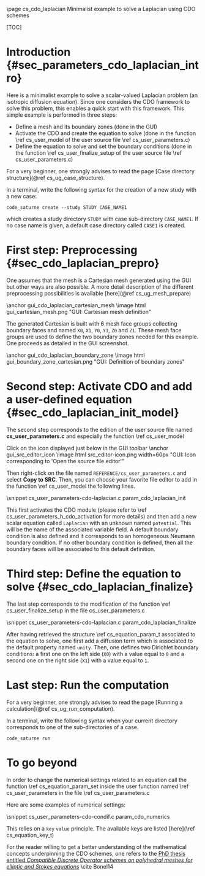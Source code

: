 <!--
  This file is part of code_saturne, a general-purpose CFD tool.

  Copyright (C) 1998-2023 EDF S.A.

  This program is free software; you can redistribute it and/or modify it under
  the terms of the GNU General Public License as published by the Free Software
  Foundation; either version 2 of the License, or (at your option) any later
  version.

  This program is distributed in the hope that it will be useful, but WITHOUT
  ANY WARRANTY; without even the implied warranty of MERCHANTABILITY or FITNESS
  FOR A PARTICULAR PURPOSE.  See the GNU General Public License for more
  details.

  You should have received a copy of the GNU General Public License along with
  this program; if not, write to the Free Software Foundation, Inc., 51 Franklin
  Street, Fifth Floor, Boston, MA 02110-1301, USA.
-->

\page cs_cdo_laplacian Minimalist example to solve a Laplacian using CDO schemes

[TOC]

<!--
    References used in this page
-->

[Bonel14]: https://hal.archives-ouvertes.fr/tel-01116527

Introduction {#sec_parameters_cdo_laplacian_intro}
============

Here is a minimalist example to solve a scalar-valued Laplacian
problem (an isotropic diffusion equation). Since one considers the CDO
framework to solve this problem, this enables a quick start with this
framework.  This simple example is performed in three steps:
* Define a mesh and its boundary zones (done in the GUI)
* Activate the CDO and create the equation to solve (done in the
  function \ref cs_user_model of the user source file \ref
  cs_user_parameters.c)
* Define the equation to solve and set the boundary conditions (done
  in the function \ref cs_user_finalize_setup of the user source file \ref
  cs_user_parameters.c)

For a very beginner, one strongly advises to read the page [Case directory structure](@ref cs_ug_case_structure).

In a terminal, write the following syntax for the creation of a new
study with a new case:

```
code_saturne create --study STUDY CASE_NAME1
```

which creates a study directory `STUDY` with case sub-directory
`CASE_NAME1`. If no case name is given, a default case directory
called `CASE1` is created.


First step: Preprocessing {#sec_cdo_laplacian_prepro}
=======================

One assumes that the mesh is a Cartesian mesh generated using the GUI
but other ways are also possible. A more detail description of the
different preprocessing possibilities is available [here](@ref cs_ug_mesh_prepare)

\anchor gui_cdo_laplacian_cartesian_mesh
\image html gui_cartesian_mesh.png "GUI: Cartesian mesh definition"

The generated Cartesian is built with 6 mesh face groups collecting
boundary faces and named `X0`, `X1`, `Y0`, `Y1`, `Z0` and `Z1`. These
mesh face groups are used to define the two boundary zones needed for
this example.  One proceeds as detailed in the GUI screenshot.

\anchor gui_cdo_laplacian_boundary_zone
\image html gui_boundary_zone_cartesian.png "GUI: Definition of boundary zones"


Second step: Activate CDO and add a user-defined equation {#sec_cdo_laplacian_init_model}
=======================

The second step corresponds to the edition of the user source file
named **cs_user_parameters.c** and especially the function \ref
cs_user_model

Click on the icon displayed just below in the GUI toolbar
\anchor gui_src_editor_icon
\image html src_editor-icon.png width=60px "GUI: Icon corresponding to 'Open the source file editor'"

Then right-click on the file named `REFERENCE/cs_user_parameters.c`
and select **Copy to SRC**. Then, you can choose your favorite file
editor to add in the function \ref cs_user_model the following lines.

\snippet cs_user_parameters-cdo-laplacian.c param_cdo_laplacian_init

This first activates the CDO module (please refer to \ref
cs_user_parameters_h_cdo_activation for more details) and then add a
new scalar equation called `Laplacian` with an unknown named
`potential`. This will be the name of the associated variable field. A
default boundary condition is also defined and it corresponds to an
homogeneous Neumann boundary condition. If no other boundary condition
is defined, then all the boundary faces will be associated to this
default definition.


Third step: Define the equation to solve {#sec_cdo_laplacian_finalize}
=======================

The last step corresponds to the modification of the function \ref
cs_user_finalize_setup in the file cs_user_parameters.c

\snippet cs_user_parameters-cdo-laplacian.c param_cdo_laplacian_finalize

After having retrieved the structure \ref cs_equation_param_t
associated to the equation to solve, one first add a diffusion term
which is associated to the default property named `unity`. Then, one
defines two Dirichlet boundary conditions: a first one on the left
side (`X0`) with a value equal to `0` and a second one on the right
side (`X1`) with a value equal to `1`.

Last step: Run the computation
=======================

For a very beginner, one strongly advises to read the page [Running a calculation](@ref cs_ug_run_computation).

In a terminal, write the following syntax when your current directory
corresponds to one of the sub-directories of a case.

```
code_saturne run
```


To go beyond
=======================

In order to change the numerical settings related to an equation call
the function \ref cs_equation_param_set inside the user function named
\ref cs_user_parameters in the file \ref cs_user_parameters.c

Here are some examples of numerical settings:

\snippet cs_user_parameters-cdo-condif.c param_cdo_numerics

This relies on  a `key` `value` principle. The available keys are listed [here](\ref cs_equation_key_t)



For the reader willing to get a better understanding of the
mathematical concepts underpinning the CDO schemes, one refers to the
[PhD thesis entitled *Compatible Discrete Operator schemes on
polyhedral meshes for elliptic and Stokes equations*][Bonel14] \cite
Bonel14
